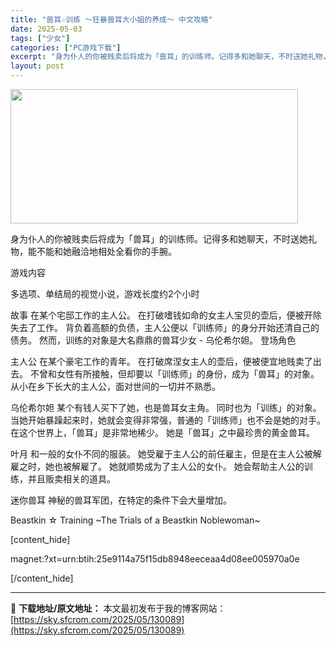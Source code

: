 ```yaml
---
title: "兽耳☆训练 ～狂暴兽耳大小姐的养成～ 中文攻略"
date: 2025-05-03
tags: ["少女"]
categories: ["PC游戏下载"]
excerpt: "身为仆人的你被贱卖后将成为「兽耳」的训练师。记得多和她聊天，不时送她礼物，能不能和她融洽地相处全看你的手腕。 游戏内容 多选项、单结局的视觉小说，游戏长度约2个小时 故事 在某个宅邸工作的主人公。 在打破嗜钱如命的女主人宝贝的壶后，便被开除失去了工作。 背负着高额的负债，主人公便以「训练师」的身分开&hellip;"
layout: post
---
```


<img class="aligncenter size-full wp-image-130090" src="https://sky.sfcrom.com/wp-content/uploads/2025/05/2025050305083850.webp" alt="" width="460" height="215" />

身为仆人的你被贱卖后将成为「兽耳」的训练师。记得多和她聊天，不时送她礼物，能不能和她融洽地相处全看你的手腕。

游戏内容

多选项、单结局的视觉小说，游戏长度约2个小时

故事
在某个宅邸工作的主人公。
在打破嗜钱如命的女主人宝贝的壶后，便被开除失去了工作。
背负着高额的负债，主人公便以「训练师」的身分开始还清自己的债务。
然而，训练的对象是大名鼎鼎的兽耳少女 - 乌伦希尔妲。
登场角色

主人公
在某个豪宅工作的青年。
在打破席涅女主人的壶后，便被便宜地贱卖了出去。
不曾和女性有所接触，但却要以「训练师」的身份，成为「兽耳」的对象。
从小在乡下长大的主人公，面对世间的一切并不熟悉。

乌伦希尔妲
某个有钱人买下了她，也是兽耳女主角。
同时也为「训练」的对象。
当她开始暴躁起来时，她就会变得非常强，普通的「训练师」也不会是她的对手。
在这个世界上，「兽耳」是非常地稀少。
她是「兽耳」之中最珍贵的黄金兽耳。

叶月
和一般的女仆不同的服装。
她受雇于主人公的前任雇主，但是在主人公被解雇之时，她也被解雇了。
她就顺势成为了主人公的女仆。
她会帮助主人公的训练，并且贩卖相关的道具。

迷你兽耳
神秘的兽耳军团，在特定的条件下会大量增加。

Beastkin ☆ Training ~The Trials of a Beastkin Noblewoman~

[content_hide]

magnet:?xt=urn:btih:25e9114a75f15db8948eeceaa4d08ee005970a0e

[/content_hide]

---
📖 **下载地址/原文地址：** 本文最初发布于我的博客网站：[https://sky.sfcrom.com/2025/05/130089](https://sky.sfcrom.com/2025/05/130089)
